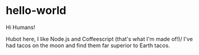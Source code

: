 hello-world
===========

Hi Humans!

Hubot here, I like Node.js and Coffeescript (that's what I'm made of!)/
I've had tacos on the moon and find them far superior to Earth tacos.
